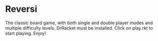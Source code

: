 # Reversi
The classic board game, with both single and double player modes and multiple difficulty levels. DrRacket must be installed. Click on play.rkt to start playing. Enjoy!
